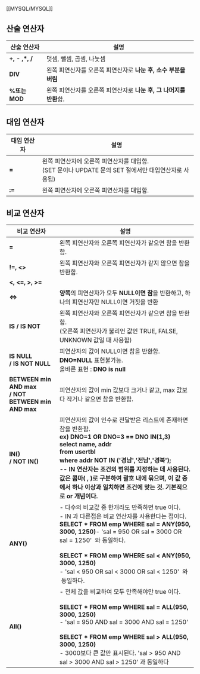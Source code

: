 [[MYSQL/MYSQL]]
## **산술 연산자**

| 산술 연산자         | 설명                                           |
| -------------- | -------------------------------------------- |
| **+, - ,*, /** | 덧셈, 뺄셈, 곱셈, 나눗셈                              |
| **DIV**        | 왼쪽 피연산자를 오른쪽 피연산자로 **나눈 후,** **소수 부분을 버림**   |
| **%또는 MOD**    | 왼쪽 피연산자를 오른쪽 피연산자로 **나눈 후, 그** **나머지를 반환**함. |

## **대입 연산자**

| **대입 연산자** | **설명**                                                             |
| ---------- | ------------------------------------------------------------------ |
| **=**      | 왼쪽 피연산자에 오른쪽 피연산자를 대입함.<br>(SET 문이나 UPDATE 문의 SET 절에서만 대입연산자로 사용됨) |
| **:=**     | 왼쪽 피연산자에 오른쪽 피연산자를 대입함.                                            |


## **비교 연산자**

| **비교 연산자**                                                 | **설명**                                                                                                                                                                                                                                                                                                      |
| ---------------------------------------------------------- | ----------------------------------------------------------------------------------------------------------------------------------------------------------------------------------------------------------------------------------------------------------------------------------------------------------- |
| **=**                                                      | 왼쪽 피연산자와 오른쪽 피연산자가 같으면 참을 반환함.                                                                                                                                                                                                                                                                              |
| **!=, <>**                                                 | 왼쪽 피연산자와 오른쪽 피연산자가 같지 않으면 참을 반환함.                                                                                                                                                                                                                                                                           |
| **<, <=, >, >=**                                           |                                                                                                                                                                                                                                                                                                             |
| **<=>**                                                    | **양쪽**의 피연산자가 모두 **NULL이면 참**을 반환하고, 하나의 피연산자만 NULL이면 거짓을 반환                                                                                                                                                                                                                                                |
| **IS**  **/ IS NOT**                                       | 왼쪽 피연산자와 오른쪽 피연산자가 같으면 참을 반환함.  <br>(오른쪽 피연산자가 불리언 값인 TRUE, FALSE, UNKNOWN 값일 때 사용함)                                                                                                                                                                                                                        |
| **IS NULL**  <br>**/ IS NOT NULL**                         | 피연산자의 값이 NULL이면 참을 반환함.<br>**DNO=NULL** 표현불가능.   <br>올바른 표현 : **DNO is null**                                                                                                                                                                                                                               |
| **BETWEEN min AND max**  <br>**/ NOT BETWEEN min AND max** | 피연산자의 값이 min 값보다 크거나 같고, max 값보다 작거나 같으면 참을 반환함.                                                                                                                                                                                                                                                            |
| **IN()**   <br>**/ NOT IN()**                              | 피연산자의 값이 인수로 전달받은 리스트에 존재하면 참을 반환함.<br>**ex) DNO=1 OR DNO=3 ==** **DNO IN(1,3)**  **​** <br>**select name, addr**   <br>**from usertbl**  <br>**where **addr NOT IN** ('경남','전남','경북');**  <br>**-- IN 연산자는 조건의 범위를 지정하는 데 사용된다. 값은 콤마( , )로 구분하여 괄호 내에 묶으며, 이 값 중에서 하나 이상과 일치하면 조건에 맞는 것. 기본적으로 or 개념이다.** |
| ****ANY()****                                              | - 다수의 비교값 중 한개라도 만족하면 true 이다.  <br>- IN 과 다른점은 비교 연산자를 사용한다는 점이다.<br>**SELECT * FROM emp WHERE sal = ANY(950, 3000, 1250)**- 'sal = 950 OR sal = 3000 OR sal = 1250'  와 동일하다.   <br>  <br>**SELECT * FROM emp WHERE sal < ANY(950, 3000, 1250)**  <br>- 'sal < 950 OR sal < 3000 OR sal < 1250'  와  동일하다.  |
| **All()**                                                  | - 전체 값을 비교하여 모두 만족해야만 true 이다.  <br>  <br>**SELECT * FROM emp WHERE sal = ALL(950, 3000, 1250)**  <br>- 'sal = 950 AND sal = 3000 AND sal = 1250'   <br>  <br>**SELECT * FROM emp WHERE sal > ALL(950, 3000, 1250)**  <br>- 3000보다 큰 값만 표시된다. 'sal > 950 AND sal > 3000 AND sal > 1250' 과 동일하다              |
